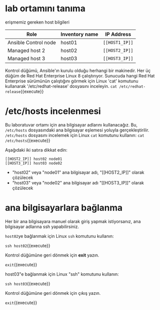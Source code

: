 # lab ortamını tanıma

 erişmemiz gereken host bilgileri

| Role                 | Inventory name | IP Address     |
| ---------------------| ---------------| ---------------|
| Ansible Control node | host01         | `[[HOST1_IP]]` |
| Managed host 2       | host02         | `[[HOST2_IP]]` |
| Managed host 3       | host03         | `[[HOST3_IP]]` |

Kontrol düğümü, Ansible'ın kurulu olduğu herhangi bir makinedir. Her üç düğüm de Red Hat Enterprise Linux 8 çalıştırıyor. Sunucuda hangi Red Hat Enterprise sürümünün çalıştığını görmek için Linux 'cat' komutunu kullanarak '/etc/redhat-release' dosyasını inceleyin.
`cat /etc/redhat-release`{{execute}}

# /etc/hosts incelenmesi

Bu laboratuvar ortamı için ana bilgisayar adlarını kullanacağız. Bu, `/etc/hosts` dosyasındaki ana bilgisayar eşlemesi yoluyla gerçekleştirilir. `/etc/hosts` dosyasını incelemek için Linux `cat` komutunu kullanın:
`cat /etc/hosts`{{execute}}

Aşağıdaki iki satıra dikkat edin:

```
[[HOST2_IP]] host02 node01
[[HOST3_IP]] host03 node02
```

- "host02" veya "node01" ana bilgisayar adı, "[[HOST2_IP]]" olarak çözülecek
- "host03" veya "node02" ana bilgisayar adı "[[HOST3_IP]]" olarak çözülecek

# ana bilgisayarlara bağlanma

Her bir ana bilgisayara manuel olarak giriş yapmak istiyorsanız, ana bilgisayar adlarına ssh yapabilirsiniz.

`host02`ye bağlanmak için Linux `ssh` komutunu kullanın:

`ssh host02`{{execute}}

Kontrol düğümüne geri dönmek için **exit** yazın.

`exit`{{execute}}

host03"e bağlanmak için Linux "ssh" komutunu kullanın:

`ssh host03`{{execute}}

Kontrol düğümüne geri dönmek için çıkış yazın.

`exit`{{execute}}
